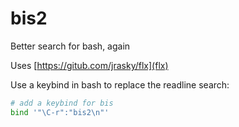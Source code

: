 # bis2
Better search for bash, again

Uses [https://gitub.com/jrasky/flx](flx)

Use a keybind in bash to replace the readline search:
```bash
# add a keybind for bis
bind '"\C-r":"bis2\n"'
```
